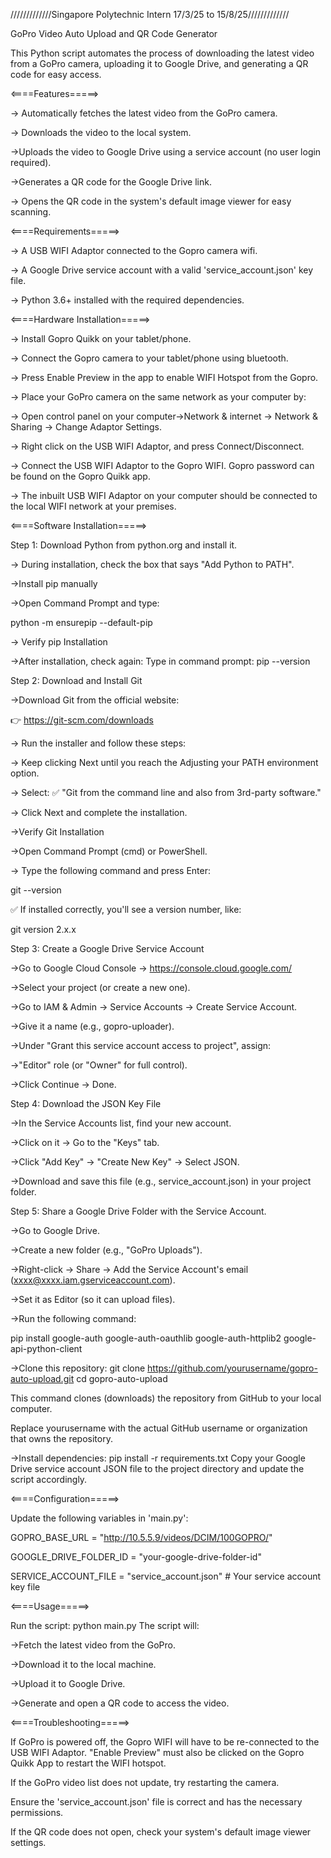 /////////////Singapore Polytechnic Intern 17/3/25 to 15/8/25/////////////

GoPro Video Auto Upload and QR Code Generator

This Python script automates the process of downloading the latest video from a GoPro camera, uploading it to Google Drive, and generating a QR code for easy access.

<====Features=====>

-> Automatically fetches the latest video from the GoPro camera.

-> Downloads the video to the local system.

->Uploads the video to Google Drive using a service account (no user login required).

->Generates a QR code for the Google Drive link.

-> Opens the QR code in the system's default image viewer for easy scanning.

<====Requirements=====>

-> A USB WIFI Adaptor connected to the Gopro camera wifi.

-> A Google Drive service account with a valid 'service_account.json' key file.

-> Python 3.6+ installed with the required dependencies.

<====Hardware Installation=====>

-> Install Gopro Quikk on your tablet/phone. 

-> Connect the Gopro camera to your tablet/phone using bluetooth. 

-> Press Enable Preview in the app to enable WIFI Hotspot from the Gopro.

-> Place your GoPro camera on the same network as your computer by:

-> Open control panel on your computer->Network & internet -> Network & Sharing -> Change Adaptor Settings.

-> Right click on the USB WIFI Adaptor, and press Connect/Disconnect. 

-> Connect the USB WIFI Adaptor to the Gopro WIFI. Gopro password can be found on the Gopro Quikk app.

-> The inbuilt USB WIFI Adaptor on your computer should be connected to the local WIFI network at your premises.

<====Software Installation=====>

Step 1: Download Python from python.org and install it.

-> During installation, check the box that says "Add Python to PATH".

->Install pip manually

->Open Command Prompt and type:

python -m ensurepip --default-pip

-> Verify pip Installation

->After installation, check again:
Type in command prompt: pip --version

Step 2: Download and Install Git

->Download Git from the official website:

👉 https://git-scm.com/downloads

-> Run the installer and follow these steps:

-> Keep clicking Next until you reach the Adjusting your PATH environment option.

-> Select: ✅ "Git from the command line and also from 3rd-party software."

-> Click Next and complete the installation.

->Verify Git Installation

->Open Command Prompt (cmd) or PowerShell.

-> Type the following command and press Enter:

git --version

✅ If installed correctly, you'll see a version number, like:

git version 2.x.x

Step 3: Create a Google Drive Service Account

->Go to Google Cloud Console → https://console.cloud.google.com/

->Select your project (or create a new one).

->Go to IAM & Admin → Service Accounts → Create Service Account.

->Give it a name (e.g., gopro-uploader).

->Under "Grant this service account access to project", assign:

->"Editor" role (or "Owner" for full control).

->Click Continue → Done.

Step 4:  Download the JSON Key File

->In the Service Accounts list, find your new account.

->Click on it → Go to the "Keys" tab.

->Click "Add Key" → "Create New Key" → Select JSON.

->Download and save this file (e.g., service_account.json) in your project folder.

Step 5: Share a Google Drive Folder with the Service Account.

->Go to Google Drive.

->Create a new folder (e.g., "GoPro Uploads").

->Right-click → Share → Add the Service Account's email (xxxx@xxxx.iam.gserviceaccount.com).

->Set it as Editor (so it can upload files).

->Run the following command:

pip install google-auth google-auth-oauthlib google-auth-httplib2 google-api-python-client

->Clone this repository:
git clone https://github.com/yourusername/gopro-auto-upload.git
cd gopro-auto-upload

This command clones (downloads) the repository from GitHub to your local computer.

Replace yourusername with the actual GitHub username or organization that owns the repository.

->Install dependencies:
pip install -r requirements.txt
Copy your Google Drive service account JSON file to the project directory and update the script accordingly.


<====Configuration=====>

Update the following variables in 'main.py':

GOPRO_BASE_URL = "http://10.5.5.9/videos/DCIM/100GOPRO/"

GOOGLE_DRIVE_FOLDER_ID = "your-google-drive-folder-id"

SERVICE_ACCOUNT_FILE = "service_account.json"  # Your service account key file

<====Usage=====>

Run the script:
python main.py
The script will:

->Fetch the latest video from the GoPro.

->Download it to the local machine.

->Upload it to Google Drive.

->Generate and open a QR code to access the video.

<====Troubleshooting=====>

If GoPro is powered off, the Gopro WIFI will have to be re-connected to the USB WIFI Adaptor. "Enable Preview" must also be clicked on the Gopro Quikk App to restart the WIFI hotspot.

If the GoPro video list does not update, try restarting the camera.

Ensure the 'service_account.json' file is correct and has the necessary permissions.

If the QR code does not open, check your system's default image viewer settings.
